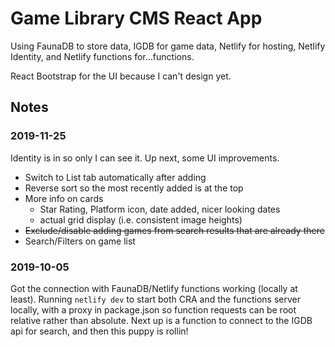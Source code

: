 # Game Library CMS React App

Using FaunaDB to store data, IGDB for game data, Netlify for hosting, Netlify Identity, and Netlify functions for...functions.

React Bootstrap for the UI because I can't design yet.

## Notes

### 2019-11-25

Identity is in so only I can see it. Up next, some UI improvements.
- Switch to List tab automatically after adding
- Reverse sort so the most recently added is at the top
- More info on cards
  - Star Rating, Platform icon, date added, nicer looking dates
  - actual grid display (i.e. consistent image heights)
- ~~Exclude/disable adding games from search results that are already there~~
- Search/Filters on game list

### 2019-10-05

Got the connection with FaunaDB/Netlify functions working (locally at least). Running `netlify dev` to start both CRA and the functions server locally, with a proxy in package.json so function requests can be root relative rather than absolute. Next up is a function to connect to the IGDB api for search, and then this puppy is rollin!
